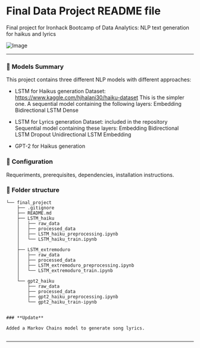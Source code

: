 # Final Data Project README file

Final project for Ironhack Bootcamp of Data Analytics: NLP text generation for haikus and lyrics

![Image](https://res.cloudinary.com/springboard-images/image/upload/q_auto,f_auto,fl_lossy/wordpress/2019/05/aiexcerpt.png)

---

### :raising_hand: **Models Summary**

This project contains three different NLP models with different approaches:

- LSTM for Haikus generation
	Dataset: https://www.kaggle.com/hjhalani30/haiku-dataset
	This is the simpler one. A sequential model containing the following layers:
	Embedding
	Bidirectional LSTM
	Dense

- LSTM for Lyrics generation
	Dataset: included in the repository
	Sequential model containing these layers:
	Embedding
	Bidirectional LSTM
	Dropout
	Unidirectional LSTM
	Embedding

- GPT-2 for Haikus generation


### :wrench: **Configuration**
Requeriments, prerequisites, dependencies, installation instructions.


### :file_folder: **Folder structure**
```
└── final_project
    ├── .gitignore
    ├── README.md
    ├── LSTM_haiku
    │   ├── raw_data
    │   ├── processed_data
    │   ├── LSTM_haiku_preprocessing.ipynb
    │   └── LSTM_haiku_train.ipynb
    │
    ├── LSTM_extremoduro
    │   ├── raw_data
    │   ├── processed_data
    │   ├── LSTM_extremoduro_preprocessing.ipynb
    │   └── LSTM_extremoduro_train.ipynb
    │
    └── gpt2_haiku
        ├── raw_data
        ├── processed_data
        ├── gpt2_haiku_preprocessing.ipynb
        └── gpt2_haiku_train-ipynb


### **Update**

Added a Markov Chains model to generate song lyrics.


```


---
